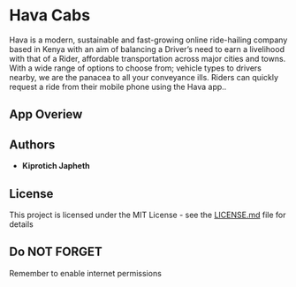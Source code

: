 # Hava Cabs

Hava is a modern, sustainable and fast-growing online ride-hailing company based in Kenya with an aim of balancing a Driver’s need to earn a livelihood with that of a Rider, affordable transportation across major cities and towns. With a wide range of options to choose from; vehicle types to drivers nearby, we are the panacea to all your conveyance ills. Riders can quickly request a ride from their mobile phone using the Hava app..

## App Overiew 

## Authors

* **Kiprotich Japheth**

## License

This project is licensed under the MIT License - see the [LICENSE.md](LICENSE.md) file for details

## Do NOT FORGET

Remember to enable internet permissions


